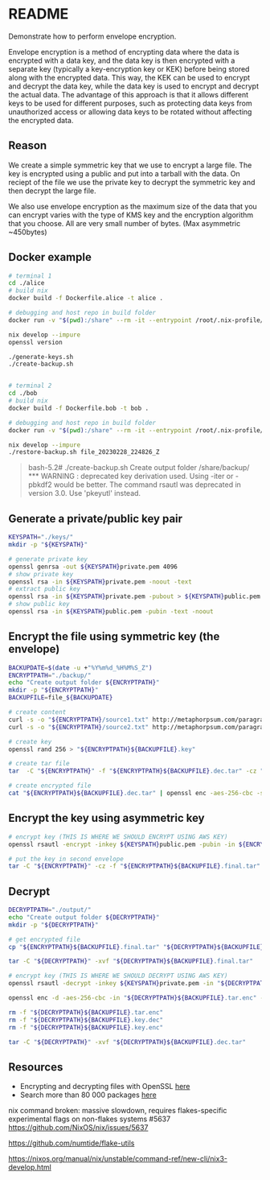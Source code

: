 # README

Demonstrate how to perform envelope encryption.  

Envelope encryption is a method of encrypting data where the data is encrypted with a data key, and the data key is then encrypted with a separate key (typically a key-encryption key or KEK) before being stored along with the encrypted data. This way, the KEK can be used to encrypt and decrypt the data key, while the data key is used to encrypt and decrypt the actual data. The advantage of this approach is that it allows different keys to be used for different purposes, such as protecting data keys from unauthorized access or allowing data keys to be rotated without affecting the encrypted data.  

## Reason

We create a simple symmetric key that we use to encrypt a large file.  The key is encrypted using a public and put into a tarball with the data.  On reciept of the file we use the private key to decrypt the symmetric key and then decrypt the large file.  

We also use envelope encryption as the maximum size of the data that you can encrypt varies with the type of KMS key and the encryption algorithm that you choose.  All are very small number of bytes.  (Max asymmetric ~450bytes)  

## Docker example

```sh
# terminal 1
cd ./alice
# build nix
docker build -f Dockerfile.alice -t alice .

# debugging and host repo in build folder
docker run -v "$(pwd):/share" --rm -it --entrypoint /root/.nix-profile/bin/bash alice 

nix develop --impure
openssl version

./generate-keys.sh 
./create-backup.sh


# terminal 2
cd ./bob
# build nix
docker build -f Dockerfile.bob -t bob .

# debugging and host repo in build folder
docker run -v "$(pwd):/share" --rm -it --entrypoint /root/.nix-profile/bin/bash bob 

nix develop --impure
./restore-backup.sh file_20230228_224826_Z
```

> bash-5.2# ./create-backup.sh
> Create output folder /share/backup/
> *** WARNING : deprecated key derivation used.
> Using -iter or -pbkdf2 would be better.
> The command rsautl was deprecated in version 3.0. Use 'pkeyutl' instead.

## Generate a private/public key pair

```sh
KEYSPATH="./keys/"
mkdir -p "${KEYSPATH}"

# generate private key
openssl genrsa -out ${KEYSPATH}private.pem 4096
# show private key
openssl rsa -in ${KEYSPATH}private.pem -noout -text
# extract public key
openssl rsa -in ${KEYSPATH}private.pem -pubout > ${KEYSPATH}public.pem
# show public key
openssl rsa -in ${KEYSPATH}public.pem -pubin -text -noout
```

## Encrypt the file using symmetric key (the envelope)

```sh
BACKUPDATE=$(date -u +"%Y%m%d_%H%M%S_Z")
ENCRYPTPATH="./backup/"
echo "Create output folder ${ENCRYPTPATH}"
mkdir -p "${ENCRYPTPATH}"
BACKUPFILE=file_${BACKUPDATE}

# create content
curl -s -o "${ENCRYPTPATH}/source1.txt" http://metaphorpsum.com/paragraphs/2  
curl -s -o "${ENCRYPTPATH}/source2.txt" http://metaphorpsum.com/paragraphs/5  

# create key
openssl rand 256 > "${ENCRYPTPATH}${BACKUPFILE}.key"

# create tar file
tar  -C "${ENCRYPTPATH}" -f "${ENCRYPTPATH}${BACKUPFILE}.dec.tar" -cz "source1.txt" "source2.txt"  

# create encrypted file
cat "${ENCRYPTPATH}${BACKUPFILE}.dec.tar" | openssl enc -aes-256-cbc -salt -out "${ENCRYPTPATH}${BACKUPFILE}.tar.enc" -pass "file:${ENCRYPTPATH}${BACKUPFILE}.key" -md sha256  
```

## Encrypt the key using asymmetric key

```sh
# encrypt key (THIS IS WHERE WE SHOULD ENCRYPT USING AWS KEY)
openssl rsautl -encrypt -inkey ${KEYSPATH}public.pem -pubin -in ${ENCRYPTPATH}${BACKUPFILE}.key -out "${ENCRYPTPATH}${BACKUPFILE}.key.enc"

# put the key in second envelope
tar -C "${ENCRYPTPATH}" -cz -f "${ENCRYPTPATH}${BACKUPFILE}.final.tar" "${BACKUPFILE}.tar.enc" "${BACKUPFILE}.key.enc" 
```

## Decrypt

```sh
DECRYPTPATH="./output/"
echo "Create output folder ${DECRYPTPATH}"
mkdir -p "${DECRYPTPATH}"

# get encrypted file
cp "${ENCRYPTPATH}${BACKUPFILE}.final.tar" "${DECRYPTPATH}${BACKUPFILE}.final.tar"

tar -C "${DECRYPTPATH}" -xvf "${DECRYPTPATH}${BACKUPFILE}.final.tar" 

# encrypt key (THIS IS WHERE WE SHOULD DECRYPT USING AWS KEY)
openssl rsautl -decrypt -inkey ${KEYSPATH}private.pem -in "${DECRYPTPATH}${BACKUPFILE}.key.enc" > "${DECRYPTPATH}${BACKUPFILE}.key.dec"

openssl enc -d -aes-256-cbc -in "${DECRYPTPATH}${BACKUPFILE}.tar.enc" -pass "file:${DECRYPTPATH}${BACKUPFILE}.key.dec" -md sha256 > "${DECRYPTPATH}${BACKUPFILE}.dec.tar"

rm -f "${DECRYPTPATH}${BACKUPFILE}.tar.enc"
rm -f "${DECRYPTPATH}${BACKUPFILE}.key.dec"
rm -f "${DECRYPTPATH}${BACKUPFILE}.key.enc"

tar -C "${DECRYPTPATH}" -xvf "${DECRYPTPATH}${BACKUPFILE}.dec.tar"
```

## Resources

* Encrypting and decrypting files with OpenSSL [here](https://opensource.com/article/21/4/encryption-decryption-openssl)  
* Search more than 80 000 packages [here](https://search.nixos.org/)


nix command broken: massive slowdown, requires flakes-specific experimental flags on non-flakes systems #5637 https://github.com/NixOS/nix/issues/5637

https://github.com/numtide/flake-utils

https://nixos.org/manual/nix/unstable/command-ref/new-cli/nix3-develop.html
